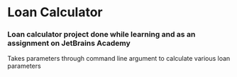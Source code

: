 # Loan Calculator

### Loan calculator project done while learning and as an assignment on JetBrains Academy

Takes parameters through command line argument to calculate various loan parameters

